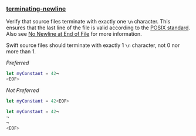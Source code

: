 ### [terminating-newline](https://github.com/sleekbyte/tailor/issues/122)
Verify that source files terminate with exactly one `\n` character. This ensures that the last line of the file is valid according to the [POSIX standard](http://pubs.opengroup.org/onlinepubs/9699919799/basedefs/V1_chap03.html#tag_03_206). Also see [No Newline at End of File](https://robots.thoughtbot.com/no-newline-at-end-of-file) for more information.

Swift source files should terminate with exactly 1 `\n` character, not 0 nor more than 1.

*Preferred*
```swift
let myConstant = 42¬
<EOF>
```

*Not Preferred*
```swift
let myConstant = 42<EOF>
```
```swift
let myConstant = 42¬
¬
¬
<EOF>
```
